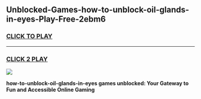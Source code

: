 
## Unblocked-Games-how-to-unblock-oil-glands-in-eyes-Play-Free-2ebm6
<h3>
<a href="https://premium76.site?title=how-to-unblock-oil-glands-in-eyes&ref=23A">CLICK TO PLAY</a></h3>
<hr>

<h3>
<a href="https://premium76.site?title=how-to-unblock-oil-glands-in-eyes&ref=23A">CLICK 2 PLAY</a>
  
</h3>

<a href="https://premium76.site?title=how-to-unblock-oil-glands-in-eyes&ref=23A"><img src="https://clearcache.store/games.png"></a>


**how-to-unblock-oil-glands-in-eyes games unblocked: Your Gateway to Fun and Accessible Online Gaming**
